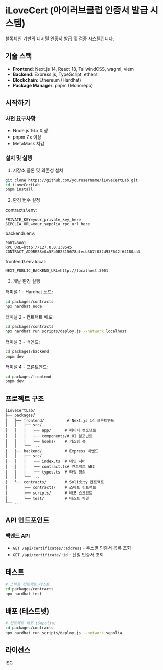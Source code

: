# iLoveCert (아이러브클럽 인증서 발급 시스템)

블록체인 기반의 디지털 인증서 발급 및 검증 시스템입니다.

## 기술 스택

- **Frontend**: Next.js 14, React 18, TailwindCSS, wagmi, viem
- **Backend**: Express.js, TypeScript, ethers
- **Blockchain**: Ethereum (Hardhat)
- **Package Manager**: pnpm (Monorepo)

## 시작하기

### 사전 요구사항

- Node.js 16.x 이상
- pnpm 7.x 이상
- MetaMask 지갑

### 설치 및 실행

1. 저장소 클론 및 의존성 설치
```bash
git clone https://github.com/yourusername/iLoveCertLab.git
cd iLoveCertLab
pnpm install
```

2. 환경 변수 설정

contracts/.env:
```plaintext
PRIVATE_KEY=your_private_key_here
SEPOLIA_URL=your_sepolia_rpc_url_here
```

backend/.env:
```plaintext
PORT=3001
RPC_URL=http://127.0.0.1:8545
CONTRACT_ADDRESS=0x5FbDB2315678afecb367f032d93F642f64180aa3
```

frontend/.env.local:
```plaintext
NEXT_PUBLIC_BACKEND_URL=http://localhost:3001
```

3. 개발 환경 실행

터미널 1 - Hardhat 노드:
```bash
cd packages/contracts
npx hardhat node
```

터미널 2 - 컨트랙트 배포:
```bash
cd packages/contracts
npx hardhat run scripts/deploy.js --network localhost
```

터미널 3 - 백엔드:
```bash
cd packages/backend
pnpm dev
```

터미널 4 - 프론트엔드:
```bash
cd packages/frontend
pnpm dev
```

## 프로젝트 구조

```
iLoveCertLab/
├── packages/
│   ├── frontend/          # Next.js 14 프론트엔드
│   │   ├── src/
│   │   │   ├── app/      # 페이지 컴포넌트
│   │   │   ├── components/# UI 컴포넌트
│   │   │   └── hooks/    # 커스텀 훅
│   │   └── ...
│   ├── backend/          # Express 백엔드
│   │   ├── src/
│   │   │   ├── index.ts  # 메인 서버
│   │   │   ├── contract.ts# 컨트랙트 ABI
│   │   │   └── types.ts  # 타입 정의
│   │   └── ...
│   └── contracts/        # Solidity 컨트랙트
│       ├── contracts/    # 스마트 컨트랙트
│       ├── scripts/      # 배포 스크립트
│       └── test/         # 테스트 파일
└── ...
```

## API 엔드포인트

### 백엔드 API

- `GET /api/certificates/:address` - 주소별 인증서 목록 조회
- `GET /api/certificate/:id` - 단일 인증서 조회

## 테스트

```bash
# 스마트 컨트랙트 테스트
cd packages/contracts
npx hardhat test
```

## 배포 (테스트넷)

```bash
# 컨트랙트 배포 (Sepolia)
cd packages/contracts
npx hardhat run scripts/deploy.js --network sepolia
```

## 라이선스

ISC